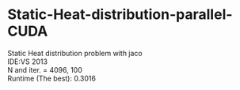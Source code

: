 # Static-Heat-distribution-parallel-CUDA
Static Heat distribution problem with jaco  
IDE:VS 2013  
N and iter. = 4096, 100  
Runtime (The best): 0.3016
